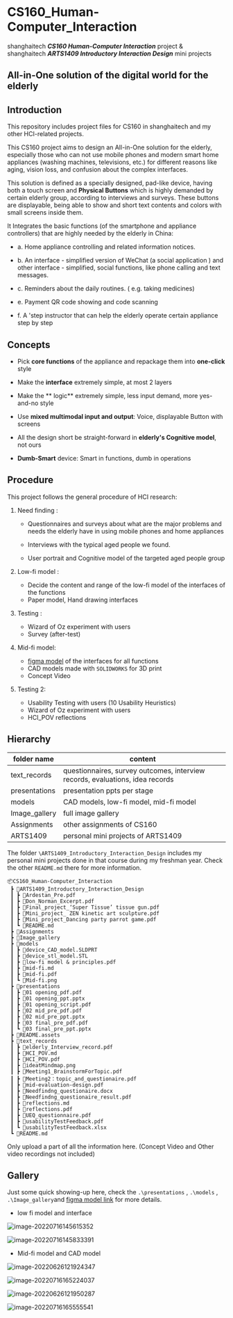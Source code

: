 # CS160_Human-Computer_Interaction
shanghaitech ***CS160 Human-Computer Interaction*** project &   
shanghaitech ***ARTS1409 Introductory Interaction Design*** mini projects
## All-in-One solution of the digital world for the elderly
## Introduction
This repository includes project files for CS160 in shanghaitech and my other HCI-related projects.   

This CS160 project aims to design an All-in-One solution for the elderly, especially those who can not use mobile phones and modern smart home appliances (washing machines, televisions, etc.) for different reasons like aging, vision loss, and confusion about the complex interfaces.  

This solution is defined as a specially designed, pad-like device, having both a touch screen and **Physical Buttons** which is highly demanded by certain elderly group, according to interviews and surveys. These buttons are displayable, being able to show and short text contents and colors with small screens inside them.

It Integrates the basic functions (of the smartphone and appliance controllers) that are highly needed by the elderly in China:

- a. Home appliance controlling and related information notices.

- b. An interface - simplified version of WeChat (a social application )   and other interface - simplified, social functions, like phone calling and text messages.

- c. Reminders about the daily routines. ( e.g. taking medicines)

- e. Payment QR code showing and code scanning

- f. A 'step instructor that can help the elderly operate certain appliance step by step

## Concepts

- Pick **core functions** of the appliance and repackage them into **one-click** style

- Make the **interface** extremely simple, at most 2 layers

- Make the ** logic** extremely simple, less input demand, more yes-and-no style

- Use **mixed multimodal input and output**: Voice, displayable Button with screens

- All the design short be straight-forward in **elderly's Cognitive model**, not ours

- **Dumb-Smart** device: Smart in functions, dumb in operations

## Procedure

This project follows the general procedure of HCI research:

1. Need finding :

   - Questionnaires and surveys about what are the major problems and needs the elderly have in using mobile phones and home appliances

   - Interviews with the typical aged people we found.
   - User portrait and Cognitive model of the targeted aged people group

2. Low-fi model :

   - Decide the content and range of the low-fi model of the interfaces of the functions
   - Paper model, Hand drawing interfaces

3. Testing :
   - Wizard of Oz experiment with users
   - Survey (after-test)

4. Mid-fi model:

   - [figma model](https://www.figma.com/file/snT0iK8hPYLoF79no4J55D/Mid-fi?node-id=0%3A1) of the interfaces for all functions
   - CAD models made with ```SOLIDWORKS``` for 3D print
   - Concept Video

5. Testing 2: 

   - Usability Testing with users (10 Usability Heuristics)
   - Wizard of Oz experiment with users
   - HCI_POV reflections
## Hierarchy

|  folder name  | content                                                                       |
|  -----------  | ----------------------------------------------------------------------------- |
| text_records  | questionnaires, survey outcomes, interview records, evaluations, idea records |
| presentations | presentation ppts per stage                                                   |
| models        | CAD models, low-fi model, mid-fi model                                        |
| Image_gallery | full image gallery                                                            |
| Assignments   | other assignments of CS160                                                    |
| ARTS1409      | personal mini projects of ARTS1409                                            |

The folder ```\ARTS1409_Introductory_Interaction_Design``` includes my personal mini projects done in that course during my freshman year. Check the other ```README.md``` there for more information.
```
📦CS160_Human-Computer_Interaction
 ┣ 📂ARTS1409_Introductory_Interaction_Design
 ┃ ┣ 📜Ardestan_Pre.pdf
 ┃ ┣ 📜Don_Norman_Excerpt.pdf
 ┃ ┣ 📜Final_project_‘Super Tissue’ tissue gun.pdf
 ┃ ┣ 📜Mini_project_ ZEN kinetic art sculpture.pdf
 ┃ ┣ 📜Mini_project_Dancing party parrot game.pdf
 ┃ ┗ 📜README.md
 ┣ 📂Assignments
 ┣ 📂Image_gallery
 ┣ 📂models
 ┃ ┣ 📜device_CAD_model.SLDPRT
 ┃ ┣ 📜device_stl_model.STL
 ┃ ┣ 📜low-fi model & principles.pdf
 ┃ ┣ 📜mid-fi.md
 ┃ ┣ 📜mid-fi.pdf
 ┃ ┗ 📜Mid-fi.png
 ┣ 📂presentations
 ┃ ┣ 📜01 opening_pdf.pdf
 ┃ ┣ 📜01 opening_ppt.pptx
 ┃ ┣ 📜01 opening_script.pdf
 ┃ ┣ 📜02 mid_pre_pdf.pdf
 ┃ ┣ 📜02 mid_pre_ppt.pptx
 ┃ ┣ 📜03 final_pre_pdf.pdf
 ┃ ┗ 📜03 final_pre_ppt.pptx
 ┣ 📂README.assets
 ┣ 📂text_records
 ┃ ┣ 📜elderly_Interview_record.pdf
 ┃ ┣ 📜HCI_POV.md
 ┃ ┣ 📜HCI_POV.pdf
 ┃ ┣ 📜ideatMindmap.png
 ┃ ┣ 📜Meeting1_BrainstormForTopic.pdf
 ┃ ┣ 📜Meeting2：topic_and_questionaire.pdf
 ┃ ┣ 📜mid-evaluation-design.pdf
 ┃ ┣ 📜Needfindng_questionaire.docx
 ┃ ┣ 📜Needfindng_questionaire_result.pdf
 ┃ ┣ 📜reflections.md
 ┃ ┣ 📜reflections.pdf
 ┃ ┣ 📜UEQ_questionnaire.pdf
 ┃ ┣ 📜usabilityTestFeedback.pdf
 ┃ ┗ 📜usabilityTestFeedback.xlsx
 ┗ 📜README.md
```

Only upload a part of all the information here. (Concept Video and Other video recordings not included)

## Gallery

Just some quick showing-up here, check the ```.\presentations``` , ```.\models``` , ```.\Image_gallery```and [figma model link](https://www.figma.com/file/snT0iK8hPYLoF79no4J55D/Mid-fi?node-id=0%3A1) for more details.

- low fi model and interface

![image-20220716145615352](README.assets/image-20220716145615352.png)

![image-20220716145833391](README.assets/image-20220716145833391.png)

- Mid-fi model and CAD model

![image-20220626121924347](README.assets/image-20220626121924347.png)

![image-20220716165224037](README.assets/image-20220716165224037.png)

![image-20220626121950287](README.assets/image-20220626121950287.png)

![image-20220716165555541](README.assets/image-20220716165555541.png)
